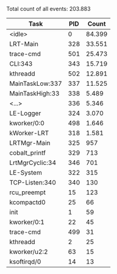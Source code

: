 Total count of all events: 203.883

| Task | PID | Count |
| --- | --- | --- |
| \<idle\> | 0 | 84.399 |
| LRT-Main | 328 | 33.551 |
| trace-cmd | 501 | 25.473 |
| CLI:343 | 343 | 15.719 |
| kthreadd | 502 | 12.891 |
| MainTaskLow:337 | 337 | 11.525 |
| MainTaskHigh:33 | 338 | 5.489 |
| \<...\> | 336 | 5.346 |
| LE-Logger | 324 | 3.070 |
| kworker/0:0 | 498 | 1.646 |
| kWorker-LRT | 318 | 1.581 |
| LRTMgr-Main | 325 | 957 |
| cobalt_printf | 329 | 713 |
| LrtMgrCyclic:34 | 346 | 701 |
| LE-System | 322 | 315 |
| TCP-Listen:340 | 340 | 130 |
| rcu_preempt | 15 | 123 |
| kcompactd0 | 25 | 66 |
| init | 1 | 59 |
| kworker/0:1 | 22 | 45 |
| trace-cmd | 499 | 31 |
| kthreadd | 2 | 25 |
| kworker/u2:2 | 63 | 15 |
| ksoftirqd/0 | 14 | 13 |
